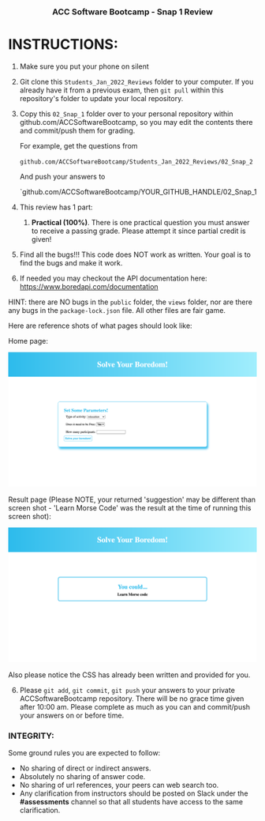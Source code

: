 <center>

### ACC Software Bootcamp - Snap 1 Review

</center>

# INSTRUCTIONS:

1. Make sure you put your phone on silent

2. Git clone this `Students_Jan_2022_Reviews` folder to your computer. If you already have it from a previous exam, then `git pull` within this repository's folder to update your local repository.

3. Copy this `02_Snap_1` folder over to your personal repository within github.com/ACCSoftwareBootcamp, so you may edit the contents there and commit/push them for grading.

   For example, get the questions from

   `github.com/ACCSoftwareBootcamp/Students_Jan_2022_Reviews/02_Snap_2`

   And push your answers to

   `github.com/ACCSoftwareBootcamp/YOUR_GITHUB_HANDLE/02_Snap_1


4. This review has 1 part:
   1. **Practical (100%)**. There is one practical question you must answer to receive a passing grade. Please attempt it since partial credit is given!

5. Find all the bugs!!! This code does NOT work as written. Your goal is to find the bugs and make it work.

6. If needed you may checkout the API documentation here: https://www.boredapi.com/documentation

HINT: there are NO bugs in the `public` folder, the `views` folder, nor are there any bugs in the `package-lock.json` file. All other files are fair game.

Here are reference shots of what pages should look like:

Home page:

<img src='../images/home.png'>

Result page (Please NOTE, your returned 'suggestion' may be different than screen shot - 'Learn Morse Code' was the result at the time of running this screen shot):

<img src='../images/result.png'>

Also please notice the CSS has already been written and provided for you. 

6. Please `git add`, `git commit`, `git push` your answers to your private ACCSoftwareBootcamp repository. There will be no grace time given after 10:00 am. Please complete as much as you can and commit/push your answers on or before time.

### INTEGRITY:

Some ground rules you are expected to follow:

- No sharing of direct or indirect answers.
- Absolutely no sharing of answer code.
- No sharing of url references, your peers can web search too.
- Any clarification from instructors should be posted on Slack under the **\#assessments** channel so that all students have access to the same clarification.



